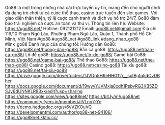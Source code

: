 Go88 là một trong những nhà cái trực tuyến uy tín, mang đến cho người chơi đa dạng trò chơi từ cá cược thể thao, casino trực tuyến đến slot games. Với giao diện thân thiện, tỷ lệ cược cạnh tranh và dịch vụ hỗ trợ 24/7, Go88 đảm bảo trải nghiệm cá cược an toàn và thú vị.
Thông tin liên hệ:
Website: https://ugo88.net/
Hotline: 092121212
Email: ugo88.net@gmail.com
Địa chỉ: 119/10 Phạm Ngũ Lão, Phường Phạm Ngũ Lão, Quận 1, Thành phố Hồ Chí Minh, Việt Nam
#go88 #ugo88_net #go88_link #dang_nhap_go88 #link_go88
Danh mục của chúng tôi:
Hướng dẫn Go88: https://ugo88.net/huong-dan-go88/
Bắn cá go88: https://ugo88.net/ban-ca-go88/
Lô đề go88: https://ugo88.net/lo-de-go88/
Game bài Go88: https://ugo88.net/game-bai-go88/
Thể thao Go88: https://ugo88.net/the-thao-go88/
Casino go88: https://ugo88.net/casino-go88
Tài xỉu go88: https://ugo88.net/tai-xiu-go88
https://drive.google.com/drive/folders/1JVDp5HReHHG12r__sxtBgfq5dCvDBhcr
https://docs.google.com/document/d/19wyyYJVMxja8cdh1PsbvRG3KB5ZDSJy6dUNNKLR83xk/edit?usp=sharing
https://sites.google.com/view/ugo88net/
https://bit.ly/m/ugo88net
https://community.fyers.in/member/JtVLno7rYn
https://demo.hedgedoc.org/s/6vVZKOuVQ
https://developmentmi.com/author/go88-net-94106/
https://ugo88net.kktix.cc/